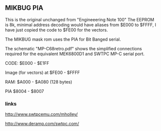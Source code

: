 ## MIKBUG PIA
This is the original unchanged from "Engineeering Note 100"
The EEPROM is 8k, minimal address decoding would have aliases from $E000 to $FFFF, I have just copied the code to $FE00 for the vectors.

The MIKBUG mask rom uses the PIA for Bit Banged serial. 

The schematic "MP-C68retro.pdf" shows the simplified connections required for the equivalent MEK6800D1 and SWTPC MP-C serial port. 

CODE: $E000 - $E1FF

Image (for vectors)  at  $FE00 - $FFFF

RAM: $A000 - $A080 (128 bytes)

PIA $8004 - $8007    

### links

http://www.swtpcemu.com/mholley/

http://www.deramp.com/swtpc.com/
